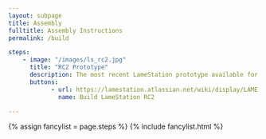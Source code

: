 ```yaml
---
layout: subpage 
title: Assembly
fulltitle: Assembly Instructions
permalink: /build

steps:
    - image: "/images/ls_rc2.jpg"
      title: "RC2 Prototype"
      description: The most recent LameStation prototype available for sale.
      buttons:
            - url: https://lamestation.atlassian.net/wiki/display/LAME
              name: Build LameStation RC2

---
```


{% assign fancylist = page.steps %}
{% include fancylist.html %}


<!--<i class="fa fa-info-circle" aria-hidden="true"></i> <a href="#">Which board do I have?</a>-->

